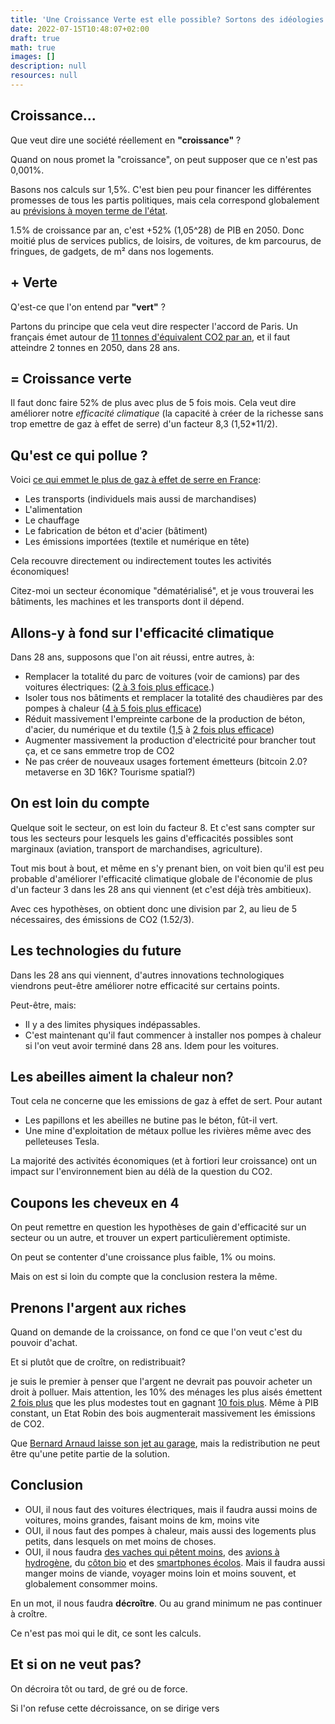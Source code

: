 ```yaml
---
title: 'Une Croissance Verte est elle possible? Sortons des idéologies et calculons'
date: 2022-07-15T10:48:07+02:00
draft: true
math: true
images: []
description: null
resources: null
---
```


## Croissance...

Que veut dire une société réellement en **"croissance"** ?

Quand on nous promet la "croissance", on peut supposer que ce n'est pas 0,001%.

Basons nos calculs sur 1,5%. C'est bien peu pour financer les différentes promesses de tous les partis politiques, mais cela correspond globalement au [prévisions à moyen terme de l'état](https://www.budget.gouv.fr/reperes/finances-publiques/articles/presentation-du-programme-de-stabilite-2021-2027).

1.5% de croissance par an, c'est +52% (1,05^28) de PIB en 2050. Donc moitié plus de services publics, de loisirs, de voitures, de km parcourus, de fringues, de gadgets, de m² dans nos logements.

## + Verte

Q'est-ce que l'on entend par **"vert"** ?

Partons du principe que cela veut dire respecter l'accord de Paris. Un français émet autour de [11 tonnes d'équivalent CO2 par an](https://www.statistiques.developpement-durable.gouv.fr/lempreinte-carbone-des-francais-reste-stable), et il faut atteindre 2 tonnes en 2050, dans 28 ans.

## = Croissance verte

Il faut donc faire 52% de plus avec plus de 5 fois mois. Cela veut dire améliorer notre *efficacité climatique* (la capacité à créer de la richesse sans trop emettre de gaz à effet de serre) d'un facteur 8,3 (1,52\*11/2).

## Qu'est ce qui pollue ?

Voici [ce qui emmet le plus de gaz à effet de serre en France](https://www.statistiques.developpement-durable.gouv.fr/lempreinte-carbone-des-francais-reste-stable):
* Les transports (individuels mais aussi de marchandises)
* L'alimentation
* Le chauffage
* Le fabrication de béton et d'acier (bâtiment)
* Les émissions importées (textile et numérique en tête)

Cela recouvre directement ou indirectement toutes les activités économiques!

Citez-moi un secteur économique "dématérialisé", et je vous trouverai les bâtiments, les machines et les transports dont il dépend.

## Allons-y à fond sur l'efficacité climatique

Dans 28 ans, supposons que l'on ait réussi, entre autres, à:

* Remplacer la totalité du parc de voitures (voir de camions) par des voitures électriques: ([2 à 3 fois plus efficace](https://presse.ademe.fr/2017/12/etude-le-vehicule-electrique-dans-la-transition-ecologique-en-france.html#:~:text=Une%20berline%20%C3%A9lectrique%20%C3%A9met%20en,CO2%E2%80%93eq.).)
* Isoler tous nos bâtiments et remplacer la totalité des chaudières par des pompes à chaleur ([4 à 5 fois plus efficace](https://www.economiedenergie.fr/les-emissions-de-co2-par-energie/))
* Réduit massivement l'empreinte carbone de la production de béton, d'acier, du numérique et du textile ([1,5](https://www.modeintextile.fr/coton-biologique-aurait-impact-climat-50-eleve-coton-traditionnel/) à [2 fois plus efficace](https://www.ouest-france.fr/environnement/climat/le-beton-bas-carbone-est-il-vraiment-ecologique-ecebaf86-b729-11eb-b73a-358c628dc742))
* Augmenter massivement la production d'electricité pour brancher tout ça, et ce sans emmetre trop de CO2
* Ne pas créer de nouveaux usages fortement émetteurs (bitcoin 2.0? metaverse en 3D 16K? Tourisme spatial?)

## On est loin du compte

Quelque soit le secteur, on est loin du facteur 8. Et c'est sans compter sur tous les secteurs pour lesquels les gains d'efficacités possibles sont marginaux (aviation, transport de marchandises, agriculture).

Tout mis bout à bout, et même en s'y prenant bien, on voit bien qu'il est peu probable d'améliorer l'efficacité climatique globale de l'économie de plus d'un facteur 3 dans les 28 ans qui viennent (et c'est déjà très ambitieux).

Avec ces hypothèses, on obtient donc une division par 2, au lieu de 5 nécessaires, des émissions de CO2 (1.52/3).

## Les technologies du future

Dans les 28 ans qui viennent, d'autres innovations technologiques viendrons peut-être améliorer notre efficacité sur certains points.

Peut-être, mais:
* Il y a des limites physiques indépassables.
* C'est maintenant qu'il faut commencer à installer nos pompes à chaleur si l'on veut avoir terminé dans 28 ans. Idem pour les voitures.

## Les abeilles aiment la chaleur non?

Tout cela ne concerne que les emissions de gaz à effet de sert. Pour autant
* Les papillons et les abeilles ne butine pas le béton, fût-il vert.
* Une mine d'exploitation de métaux pollue les rivières même avec des pelleteuses Tesla.

La majorité des activités économiques (et à fortiori leur croissance) ont un impact sur l'environnement bien au délà de la question du CO2.

## Coupons les cheveux en 4

On peut remettre en question les hypothèses de gain d'efficacité sur un secteur ou un autre, et trouver un expert particulièrement optimiste.

On peut se contenter d'une croissance plus faible, 1% ou moins.

Mais on est si loin du compte que la conclusion restera la même.

## Prenons l'argent aux riches

Quand on demande de la croissance, on fond ce que l'on veut c'est du pouvoir d'achat.

Et si plutôt que de croître, on redistribuait?

je suis le premier à penser que l'argent ne devrait pas pouvoir acheter un droit à polluer. Mais attention, les 10% des ménages les plus aisés émettent [2 fois plus](https://www.cairn.info/revue-de-l-ofce-2020-5-page-73.htm) que les plus modestes tout en gagnant [10 fois plus](https://www.insee.fr/fr/statistiques/5371205?sommaire=5371304). Même à PIB constant, un Etat Robin des bois augmenterait massivement les émissions de CO2.

Que [Bernard Arnaud laisse son jet au garage](https://www.alternatives-economiques.fr/jets-prives-ca-gaze-bernard-arnault/00103628), mais la redistribution ne peut être qu'une petite partie de la solution.

## Conclusion

* OUI, il nous faut des voitures électriques, mais il faudra aussi moins de voitures, moins grandes, faisant moins de km, moins vite
* OUI, il nous faut des pompes à chaleur, mais aussi des logements plus petits, dans lesquels on met moins de choses.
* OUI, il nous faudra [des vaches qui pêtent moins](https://www.sciencesetavenir.fr/nature-environnement/les-vaches-francaises-emettent-autant-de-gaz-en-un-an-que-15-millions-de-voitures_9752), des [avions à hydrogène](https://www.h2-mobile.fr/actus/avion-hydrogene/), du [côton bio](https://www.modeintextile.fr/coton-biologique-aurait-impact-climat-50-eleve-coton-traditionnel/) et des [smartphones écolos](https://www.fairphone.com/fr/). Mais il faudra aussi manger moins de viande, voyager moins loin et moins souvent, et globalement consommer moins.

En un mot, il nous faudra **décroître**. Ou au grand minimum ne pas continuer à croître.

Ce n'est pas moi qui le dit, ce sont les calculs. 

## Et si on ne veut pas?


On décroira tôt ou tard, de gré ou de force.


Si l'on refuse cette décroissance, on se dirige vers
